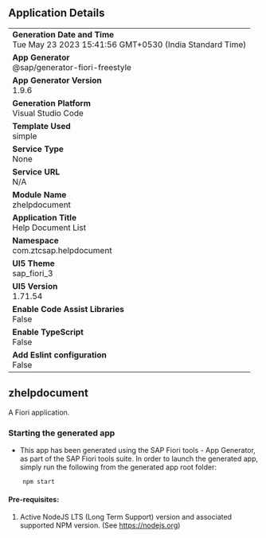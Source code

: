 ## Application Details
|               |
| ------------- |
|**Generation Date and Time**<br>Tue May 23 2023 15:41:56 GMT+0530 (India Standard Time)|
|**App Generator**<br>@sap/generator-fiori-freestyle|
|**App Generator Version**<br>1.9.6|
|**Generation Platform**<br>Visual Studio Code|
|**Template Used**<br>simple|
|**Service Type**<br>None|
|**Service URL**<br>N/A
|**Module Name**<br>zhelpdocument|
|**Application Title**<br>Help Document List|
|**Namespace**<br>com.ztcsap.helpdocument|
|**UI5 Theme**<br>sap_fiori_3|
|**UI5 Version**<br>1.71.54|
|**Enable Code Assist Libraries**<br>False|
|**Enable TypeScript**<br>False|
|**Add Eslint configuration**<br>False|

## zhelpdocument

A Fiori application.

### Starting the generated app

-   This app has been generated using the SAP Fiori tools - App Generator, as part of the SAP Fiori tools suite.  In order to launch the generated app, simply run the following from the generated app root folder:

```
    npm start
```

#### Pre-requisites:

1. Active NodeJS LTS (Long Term Support) version and associated supported NPM version.  (See https://nodejs.org)


